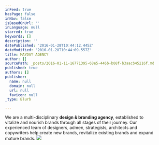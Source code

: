 ```yaml
---
inFeed: true
hasPage: false
inNav: false
isBasedOnUrl: ''
inLanguage: null
starred: true
keywords: []
description: ''
datePublished: '2016-01-28T10:44:12.445Z'
dateModified: '2016-01-28T10:44:09.557Z'
title: MAYDAY AGENCY
author: []
sourcePath: _posts/2016-01-11-16771395-68e5-446b-b08f-b3aacb45216f.md
published: true
authors: []
publisher:
  name: null
  domain: null
  url: null
  favicon: null
_type: Blurb

---
```

We are a multi-disciplinary **design & branding agency**, established to vitalize and nourish brands through all stages of their journey. Our experienced team of designers, admen, strategists, architects and copywriters help create new brands, revitalize existing brands and expand mature brands. ![](https://s3-us-west-2.amazonaws.com/the-grid-img/p/8f783a45771484407eb6e49766fcc4a6213d871d.jpg)